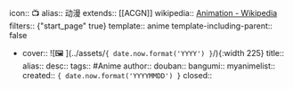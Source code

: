 icon:: 📺
alias:: 动漫
extends:: [[ACGN]] 
wikipedia:: [Animation - Wikipedia](https://en.wikipedia.org/wiki/Animation)
filters:: {"start_page" true}
template:: anime
template-including-parent:: false

  - cover:: ![🖼 ](../assets/``{ date.now.format('YYYY') }``/){:width 225}
    title:: 
    alias:: 
    desc:: 
    tags:: #Anime
    author:: 
    douban:: 
    bangumi:: 
    myanimelist:: 
    created:: ``{ date.now.format('YYYYMMDD') }``
    closed::